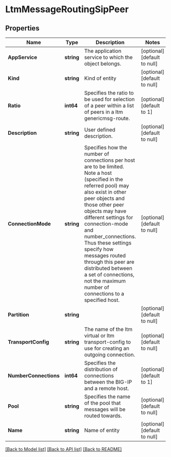 # LtmMessageRoutingSipPeer

## Properties
Name | Type | Description | Notes
------------ | ------------- | ------------- | -------------
**AppService** | **string** | The application service to which the object belongs. | [optional] [default to null]
**Kind** | **string** | Kind of entity | [optional] [default to null]
**Ratio** | **int64** | Specifies the ratio to be used for selection of a peer within a list of peers in a ltm genericmsg-route. | [optional] [default to 1]
**Description** | **string** | User defined description. | [optional] [default to null]
**ConnectionMode** | **string** | Specifies how the number of connections per host are to be limited. Note a host (specified in the referred pool) may also exist in other peer objects and those other peer objects may have different settings for connection-mode and number_connections. Thus these settings specify how messages routed through this peer are distributed between a set of connections, not the maximum number of connections to a specified host. | [optional] [default to null]
**Partition** | **string** |  | [optional] [default to null]
**TransportConfig** | **string** | The name of the ltm virtual or ltm transport-config to use for creating an outgoing connection. | [optional] [default to null]
**NumberConnections** | **int64** | Specifies the distribution of connections between the BIG-IP and a remote host. | [optional] [default to 1]
**Pool** | **string** | Specifies the name of the pool that messages will be routed towards. | [optional] [default to null]
**Name** | **string** | Name of entity | [optional] [default to null]

[[Back to Model list]](../README.md#documentation-for-models) [[Back to API list]](../README.md#documentation-for-api-endpoints) [[Back to README]](../README.md)


